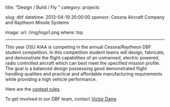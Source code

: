 title: "Design / Build / Fly "
category: projects

slug: dbf
datetime: 2013-04-19 20:00:00
sponsor: Cessna Aircraft Company and Raytheon Missile Systems

image:
    url: /img/logo1.png
    where: top

---

This year OSU AIAA is competing in the annual Cessna/Raytheon DBF student
competition. In this competition student teams will design, fabricate, and
demonstrate the flight capabilities of an unmanned, electric powered, radio
controlled aircraft which can best meet the specified mission profile. The goal
is a balanced design possessing good demonstrated flight handling qualities and
practical and affordable manufacturing requirements while providing a high
vehicle performance.

Here are the [contest rules][contest_rules].

To get involved in our DBF team, contact [Victor Dang][contact_email].

[contest_rules]: http://www.aiaadbf.org/
[contact_email]: mailto:dangvi@onid.orst.edu
